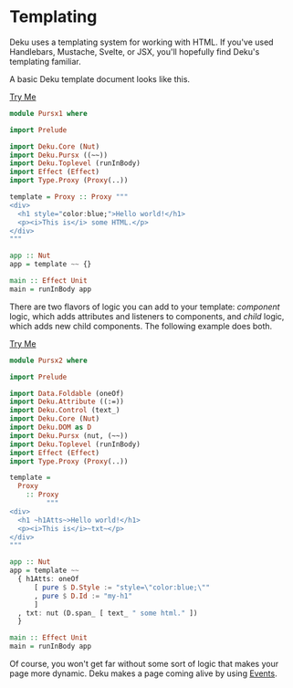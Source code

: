 # Templating

Deku uses a templating system for working with HTML. If you've used Handlebars, Mustache, Svelte, or JSX, you'll hopefully find Deku's templating familiar.

A basic Deku template document looks like this.

[Try Me](https://try.purescript.org/?github=/mikesol/purescript-deku-realworld/main/gh-examples/Pursx1.purs)
```purescript
module Pursx1 where

import Prelude

import Deku.Core (Nut)
import Deku.Pursx ((~~))
import Deku.Toplevel (runInBody)
import Effect (Effect)
import Type.Proxy (Proxy(..))

template = Proxy :: Proxy """
<div>
  <h1 style="color:blue;">Hello world!</h1>
  <p><i>This is</i> some HTML.</p>
</div>
"""

app :: Nut
app = template ~~ {}

main :: Effect Unit
main = runInBody app
```

There are two flavors of logic you can add to your template: _component_ logic, which adds attributes and listeners to components, and _child_ logic, which adds new child components. The following example does both.

[Try Me](https://try.purescript.org/?github=/mikesol/purescript-deku-realworld/main/gh-examples/Pursx2.purs)
```purescript
module Pursx2 where

import Prelude

import Data.Foldable (oneOf)
import Deku.Attribute ((:=))
import Deku.Control (text_)
import Deku.Core (Nut)
import Deku.DOM as D
import Deku.Pursx (nut, (~~))
import Deku.Toplevel (runInBody)
import Effect (Effect)
import Type.Proxy (Proxy(..))

template =
  Proxy
    :: Proxy
         """
<div>
  <h1 ~h1Atts~>Hello world!</h1>
  <p><i>This is</i>~txt~</p>
</div>
"""

app :: Nut
app = template ~~
  { h1Atts: oneOf
      [ pure $ D.Style := "style=\"color:blue;\""
      , pure $ D.Id := "my-h1"
      ]
  , txt: nut (D.span_ [ text_ " some html." ])
  }

main :: Effect Unit
main = runInBody app
```

Of course, you won't get far without some sort of logic that makes your page more dynamic. Deku makes a page coming alive by using [Events](./events.md).